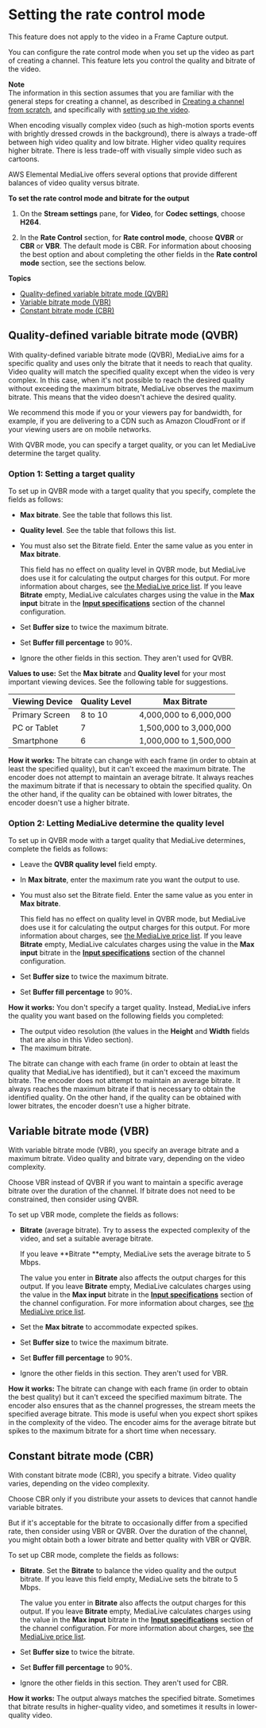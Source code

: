 # Setting the rate control mode<a name="video-encode-ratecontrol"></a>

This feature does not apply to the video in a Frame Capture output\.

You can configure the rate control mode when you set up the video as part of creating a channel\. This feature lets you control the quality and bitrate of the video\. 

**Note**  
The information in this section assumes that you are familiar with the general steps for creating a channel, as described in [Creating a channel from scratch](creating-channel-scratch.md), and specifically with [setting up the video](creating-a-channel-step6.md)\.

When encoding visually complex video \(such as high\-motion sports events with brightly dressed crowds in the background\), there is always a trade\-off between high video quality and low bitrate\. Higher video quality requires higher bitrate\. There is less trade\-off with visually simple video such as cartoons\. 

AWS Elemental MediaLive offers several options that provide different balances of video quality versus bitrate\.

**To set the rate control mode and bitrate for the output**

1. On the **Stream settings** pane, for **Video**, for **Codec settings**, choose **H264**\.

1. In the **Rate Control** section, for **Rate control mode**, choose **QVBR** or **CBR** or **VBR**\. The default mode is CBR\. For information about choosing the best option and about completing the other fields in the **Rate control mode** section, see the sections below\.

**Topics**
+ [Quality\-defined variable bitrate mode \(QVBR\)](#video-encode-ratecontrol-qvbr)
+ [Variable bitrate mode \(VBR\)](#video-encode-ratecontrol-vbr)
+ [Constant bitrate mode \(CBR\)](#video-encode-ratecontrol-cbr)

## Quality\-defined variable bitrate mode \(QVBR\)<a name="video-encode-ratecontrol-qvbr"></a>

With quality\-defined variable bitrate mode \(QVBR\), MediaLive aims for a specific quality and uses only the bitrate that it needs to reach that quality\. Video quality will match the specified quality except when the video is very complex\. In this case, when it's not possible to reach the desired quality without exceeding the maximum bitrate, MediaLive observes the maximum bitrate\. This means that the video doesn't achieve the desired quality\.

We recommend this mode if you or your viewers pay for bandwidth, for example, if you are delivering to a CDN such as Amazon CloudFront or if your viewing users are on mobile networks\.

With QVBR mode, you can specify a target quality, or you can let MediaLive determine the target quality\.

### Option 1: Setting a target quality<a name="qvbr-user-specifies-level"></a>

To set up in QVBR mode with a target quality that you specify, complete the fields as follows:
+ **Max bitrate**\. See the table that follows this list\.
+ **Quality level**\. See the table that follows this list\.
+ You must also set the Bitrate field\. Enter the same value as you enter in **Max bitrate**\. 

  This field has no effect on quality level in QVBR mode, but MediaLive does use it for calculating the output charges for this output\. For more information about charges, see [the MediaLive price list](https://aws.amazon.com/medialive/pricing/)\. If you leave **Bitrate** empty, MediaLive calculates charges using the value in the **Max input** bitrate in the [**Input specifications**](input-specification.md) section of the channel configuration\.
+ Set **Buffer size** to twice the maximum bitrate\.
+ Set **Buffer fill percentage** to 90%\.
+ Ignore the other fields in this section\. They aren't used for QVBR\.

**Values to use:** Set the **Max bitrate** and **Quality level** for your most important viewing devices\. See the following table for suggestions\.


| Viewing Device | Quality Level | Max Bitrate | 
| --- | --- | --- | 
| Primary Screen  | 8 to 10 | 4,000,000 to 6,000,000 | 
| PC or Tablet | 7 | 1,500,000 to 3,000,000 | 
| Smartphone | 6 | 1,000,000 to 1,500,000 | 

**How it works:** The bitrate can change with each frame \(in order to obtain at least the specified quality\), but it can't exceed the maximum bitrate\. The encoder does not attempt to maintain an average bitrate\. It always reaches the maximum bitrate if that is necessary to obtain the specified quality\. On the other hand, if the quality can be obtained with lower bitrates, the encoder doesn't use a higher bitrate\.

### Option 2: Letting MediaLive determine the quality level<a name="qvbr-auto-level"></a>

To set up in QVBR mode with a target quality that MediaLive determines, complete the fields as follows:
+ Leave the **QVBR quality level** field empty\.
+ In **Max bitrate**, enter the maximum rate you want the output to use\. 
+ You must also set the Bitrate field\. Enter the same value as you enter in **Max bitrate**\. 

  This field has no effect on quality level in QVBR mode, but MediaLive does use it for calculating the output charges for this output\. For more information about charges, see [the MediaLive price list](https://aws.amazon.com/medialive/pricing/)\. If you leave **Bitrate** empty, MediaLive calculates charges using the value in the **Max input** bitrate in the [**Input specifications**](input-specification.md) section of the channel configuration\.
+ Set **Buffer size** to twice the maximum bitrate\.
+ Set **Buffer fill percentage** to 90%\.

**How it works:** You don't specify a target quality\. Instead, MediaLive infers the quality you want based on the following fields you completed:
+ The output video resolution \(the values in the **Height** and **Width** fields that are also in this Video section\)\. 
+ The maximum bitrate\. 

The bitrate can change with each frame \(in order to obtain at least the quality that MediaLive has identified\), but it can't exceed the maximum bitrate\. The encoder does not attempt to maintain an average bitrate\. It always reaches the maximum bitrate if that is necessary to obtain the identified quality\. On the other hand, if the quality can be obtained with lower bitrates, the encoder doesn't use a higher bitrate\.

## Variable bitrate mode \(VBR\)<a name="video-encode-ratecontrol-vbr"></a>

With variable bitrate mode \(VBR\), you specify an average bitrate and a maximum bitrate\. Video quality and bitrate vary, depending on the video complexity\.

Choose VBR instead of QVBR if you want to maintain a specific average bitrate over the duration of the channel\. If bitrate does not need to be constrained, then consider using QVBR\.

To set up VBR mode, complete the fields as follows:
+ **Bitrate** \(average bitrate\)\. Try to assess the expected complexity of the video, and set a suitable average bitrate\.

  If you leave **Bitrate **empty, MediaLive sets the average bitrate to 5 Mbps\. 

  The value you enter in **Bitrate** also affects the output charges for this output\. If you leave **Bitrate** empty, MediaLive calculates charges using the value in the **Max input** bitrate in the [**Input specifications**](input-specification.md) section of the channel configuration\. For more information about charges, see [the MediaLive price list](https://aws.amazon.com/medialive/pricing/)\. 
+ Set the **Max bitrate** to accommodate expected spikes\.
+ Set **Buffer size** to twice the maximum bitrate\.
+ Set **Buffer fill percentage** to 90%\.
+ Ignore the other fields in this section\. They aren't used for VBR\.

**How it works:** The bitrate can change with each frame \(in order to obtain the best quality\) but it can't exceed the specified maximum bitrate\. The encoder also ensures that as the channel progresses, the stream meets the specified average bitrate\. This mode is useful when you expect short spikes in the complexity of the video\. The encoder aims for the average bitrate but spikes to the maximum bitrate for a short time when necessary\. 

## Constant bitrate mode \(CBR\)<a name="video-encode-ratecontrol-cbr"></a>

With constant bitrate mode \(CBR\), you specify a bitrate\. Video quality varies, depending on the video complexity\.

Choose CBR only if you distribute your assets to devices that cannot handle variable bitrates\. 

But if it's acceptable for the bitrate to occasionally differ from a specified rate, then consider using VBR or QVBR\. Over the duration of the channel, you might obtain both a lower bitrate and better quality with VBR or QVBR\.

To set up CBR mode, complete the fields as follows:
+ **Bitrate**\. Set the **Bitrate** to balance the video quality and the output bitrate\. If you leave this field empty, MediaLive sets the bitrate to 5 Mbps\.

  The value you enter in **Bitrate** also affects the output charges for this output\. If you leave **Bitrate** empty, MediaLive calculates charges using the value in the **Max input** bitrate in the [**Input specifications**](input-specification.md) section of the channel configuration\. For more information about charges, see [the MediaLive price list](https://aws.amazon.com/medialive/pricing/)\. 
+ Set **Buffer size** to twice the bitrate\.
+ Set **Buffer fill percentage** to 90%\.
+ Ignore the other fields in this section\. They aren't used for CBR\.

**How it works:** The output always matches the specified bitrate\. Sometimes that bitrate results in higher\-quality video, and sometimes it results in lower\-quality video\.